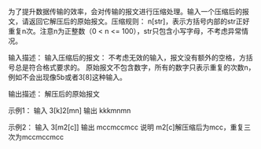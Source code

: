 为了提升数据传输的效率，会对传输的报文进行压缩处理。输入一个压缩后的报文，请返回它解压后的原始报文。压缩规则：
n[str]，表示方括号内部的str正好重复n次。注意n为正整数（0 < n <= 100），str只包含小写字母，不考虑异常情况。

输入描述：
输入压缩后的报文：
不考虑无效的输入，报文没有额外的空格，方括号总是符合格式要求的。
原始报文不包含数字，所有的数字只表示重复的次数n，例如不会出现像5b或者3[8]这种输入。

输出描述：
解压后的原始报文

示例1：
输入
3[k]2[mn]
输出
kkkmnmn

示例2：
输入
3[m2[c]]
输出
mccmccmcc
说明
m2[c]解压缩后为mcc，重复三次为mccmccmcc
